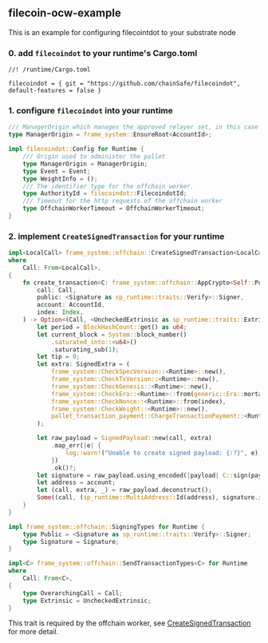 ## filecoin-ocw-example

This is an example for configuring filecointdot to your substrate node

### 0. add `filecoindot` to your runtime's Cargo.toml

```
//! /runtime/Cargo.toml

filecoindot = { git = "https://github.com/chainSafe/filecoindot",  default-features = false }
```


### 1. configure `filecoindot` into your runtime

```rust
/// ManagerOrigin which manages the approved relayer set, in this case root
type ManagerOrigin = frame_system::EnsureRoot<AccountId>;

impl filecoindot::Config for Runtime {
    /// Origin used to administer the pallet
    type ManagerOrigin = ManagerOrigin;
    type Event = Event;
    type WeightInfo = ();
    /// The identifier type for the offchain worker.
    type AuthorityId = filecoindot::FilecoindotId;
    /// Timeout for the http requests of the offchain worker
    type OffchainWorkerTimeout = OffchainWorkerTimeout;
}
```


### 2. implement `CreateSignedTransaction` for your runtime

```rust
impl<LocalCall> frame_system::offchain::CreateSignedTransaction<LocalCall> for Runtime
where
	Call: From<LocalCall>,
{
	fn create_transaction<C: frame_system::offchain::AppCrypto<Self::Public, Self::Signature>>(
		call: Call,
		public: <Signature as sp_runtime::traits::Verify>::Signer,
		account: AccountId,
		index: Index,
	) -> Option<(Call, <UncheckedExtrinsic as sp_runtime::traits::Extrinsic>::SignaturePayload)> {
		let period = BlockHashCount::get() as u64;
		let current_block = System::block_number()
			.saturated_into::<u64>()
			.saturating_sub(1);
		let tip = 0;
		let extra: SignedExtra = (
			frame_system::CheckSpecVersion::<Runtime>::new(),
			frame_system::CheckTxVersion::<Runtime>::new(),
			frame_system::CheckGenesis::<Runtime>::new(),
			frame_system::CheckEra::<Runtime>::from(generic::Era::mortal(period, current_block)),
			frame_system::CheckNonce::<Runtime>::from(index),
			frame_system::CheckWeight::<Runtime>::new(),
			pallet_transaction_payment::ChargeTransactionPayment::<Runtime>::from(tip),
		);

		let raw_payload = SignedPayload::new(call, extra)
			.map_err(|e| {
				log::warn!("Unable to create signed payload: {:?}", e);
			})
			.ok()?;
		let signature = raw_payload.using_encoded(|payload| C::sign(payload, public))?;
		let address = account;
		let (call, extra, _) = raw_payload.deconstruct();
		Some((call, (sp_runtime::MultiAddress::Id(address), signature.into(), extra)))
	}
}

impl frame_system::offchain::SigningTypes for Runtime {
	type Public = <Signature as sp_runtime::traits::Verify>::Signer;
	type Signature = Signature;
}

impl<C> frame_system::offchain::SendTransactionTypes<C> for Runtime
where
	Call: From<C>,
{
	type OverarchingCall = Call;
	type Extrinsic = UncheckedExtrinsic;
}
```

This trait is required by the offchain worker, see [CreateSignedTransaction][0] for more detail.


[0]: https://docs.substrate.io/rustdocs/latest/frame_system/offchain/trait.CreateSignedTransaction.html
